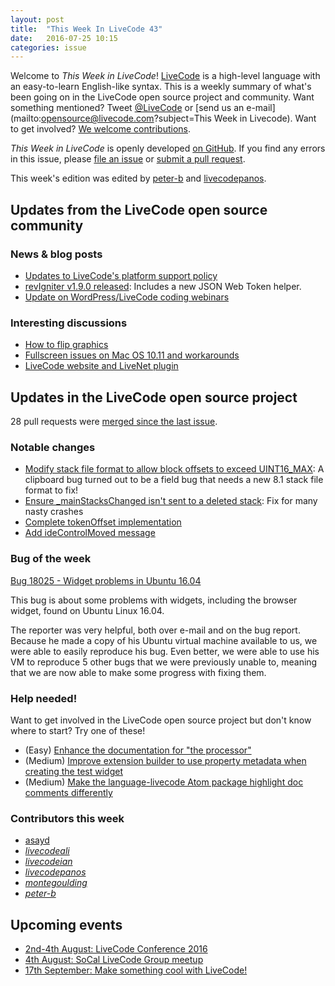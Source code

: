 ```yaml
---
layout: post
title:  "This Week In LiveCode 43"
date:   2016-07-25 10:15
categories: issue
---
```


Welcome to *This Week in LiveCode*!  [LiveCode](https://livecode.com/) is a
high-level language with an easy-to-learn English-like syntax.  This is a
weekly summary of what's been going on in the LiveCode open source project and
community.  Want something mentioned?  Tweet
[@LiveCode](https://twitter.com/LiveCode) or
[send us an e-mail](mailto:opensource@livecode.com?subject=This Week in Livecode).
Want to get involved?
[We welcome contributions](https://github.com/livecode/livecode).

*This Week in LiveCode* is openly developed
[on GitHub](https://github.com/livecode/this-week-in-livecode).
If you find any errors in this issue, please
[file an issue](https://github.com/livecode/this-week-in-livecode/issues) or
[submit a pull request](https://github.com/livecode/this-week-in-livecode/pulls).

This week's edition was edited by [peter-b](https://github.com/peter-b) and
[livecodepanos](https://github.com/livecodepanos).

## Updates from the LiveCode open source community

### News & blog posts

- [Updates to LiveCode's platform support policy](https://livecode.com/updated-platform-support-policy/)
- [revIgniter v1.9.0 released](http://revigniter.com/news/newsitem/revIgniter_v1.9.0_Released): Includes a new JSON Web Token helper.
- [Update on WordPress/LiveCode coding webinars](http://thread.gmane.org/gmane.comp.ide.revolution.user/228499)

### Interesting discussions

- [How to flip graphics](http://thread.gmane.org/gmane.comp.ide.revolution.user/228531/focus=228534)
- [Fullscreen issues on Mac OS 10.11 and workarounds](http://thread.gmane.org/gmane.comp.ide.revolution.user/228584)
- [LiveCode website and LiveNet plugin](http://forums.livecode.com/viewtopic.php?f=108&t=27610#p144915)

## Updates in the LiveCode open source project

28 pull requests were [merged since the last issue](https://github.com/search?l=&o=asc&s=created&type=Issues&utf8=%E2%9C%93&q=org%3Alivecode+is%3Apublic+is%3Apr+is%3Amerged+merged%3A2016-07-18..2016-07-24).

### Notable changes

- [Modify stack file format to allow block offsets to exceed UINT16_MAX](https://github.com/livecode/livecode/pull/4280): A clipboard bug turned out to be a field bug that needs a new 8.1 stack file format to fix!
- [Ensure _mainStacksChanged isn't sent to a deleted stack](https://github.com/livecode/livecode/pull/4286): Fix for many nasty crashes
- [Complete tokenOffset implementation](https://github.com/livecode/livecode/pull/4291)
- [Add ideControlMoved message](https://github.com/livecode/livecode-ide/pull/1285)

### Bug of the week

[Bug 18025 - Widget problems in Ubuntu 16.04](http://quality.livecode.com/show_bug.cgi?id=17905)

This bug is about some problems with widgets, including the browser widget,
found on Ubuntu Linux 16.04.

The reporter was very helpful, both over e-mail and on the bug report.  Because
he made a copy of his Ubuntu virtual machine available to us, we were able to
easily reproduce his bug.  Even better, we were able to use his VM to reproduce
5 other bugs that we were previously unable to, meaning that we are now able to
make some progress with fixing them.

### Help needed!

Want to get involved in the LiveCode open source project but don't know where
to start?  Try one of these!

- (Easy) [Enhance the documentation for "the processor"](http://quality.livecode.com/show_bug.cgi?id=17974)
- (Medium) [Improve extension builder to use property metadata when creating the test widget](http://quality.livecode.com/show_bug.cgi?id=18037)
- (Medium) [Make the language-livecode Atom package highlight doc comments differently](https://github.com/peter-b/atom-language-livecode/issues/26)

### Contributors this week

- [asayd](https://github.com/asayd)
- *[livecodeali](https://github.com/livecodeali)*
- *[livecodeian](https://github.com/livecodeian)*
- *[livecodepanos](https://github.com/livecodepanos)*
- *[montegoulding](https://github.com/montegoulding)*
- *[peter-b](https://github.com/peter-b)*

## Upcoming events

* [2nd-4th August: LiveCode Conference 2016](https://livecode.com/edinburgh-2016/)
* [4th August: SoCal LiveCode Group meetup](http://forums.livecode.com/viewtopic.php?f=50&27600)
* [17th September: Make something cool with LiveCode!](http://www.meetup.com/The-THINQTANQ-Events-Meetups-and-More-in-Plymouth/events/226749341/)
